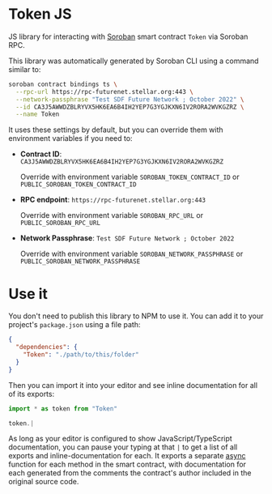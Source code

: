 # Token JS

JS library for interacting with [Soroban](https://soroban.stellar.org/) smart contract `Token` via Soroban RPC.

This library was automatically generated by Soroban CLI using a command similar to:

```bash
soroban contract bindings ts \
  --rpc-url https://rpc-futurenet.stellar.org:443 \
  --network-passphrase "Test SDF Future Network ; October 2022" \
  --id CA3J5AWWDZBLRYVX5HK6EA6B4IH2YEP7G3YGJKXN6IV2RORA2WVKGZRZ \
  --name Token
```

It uses these settings by default, but you can override them with environment variables if you need to:

- **Contract ID**: `CA3J5AWWDZBLRYVX5HK6EA6B4IH2YEP7G3YGJKXN6IV2RORA2WVKGZRZ`

  Override with environment variable `SOROBAN_TOKEN_CONTRACT_ID` or `PUBLIC_SOROBAN_TOKEN_CONTRACT_ID`

- **RPC endpoint**: `https://rpc-futurenet.stellar.org:443`

  Override with environment variable `SOROBAN_RPC_URL` or `PUBLIC_SOROBAN_RPC_URL`

- **Network Passphrase**: `Test SDF Future Network ; October 2022`

  Override with environment variable `SOROBAN_NETWORK_PASSPHRASE` or `PUBLIC_SOROBAN_NETWORK_PASSPHRASE`

# Use it

You don't need to publish this library to NPM to use it. You can add it to your project's `package.json` using a file path:

```json
{
  "dependencies": {
    "Token": "./path/to/this/folder"
  }
}
```

Then you can import it into your editor and see inline documentation for all of its exports:

```js
import * as token from "Token"

token.|
```

As long as your editor is configured to show JavaScript/TypeScript documentation, you can pause your typing at that `|` to get a list of all exports and inline-documentation for each. It exports a separate [async](https://developer.mozilla.org/en-US/docs/Web/JavaScript/Reference/Statements/async_function) function for each method in the smart contract, with documentation for each generated from the comments the contract's author included in the original source code.
